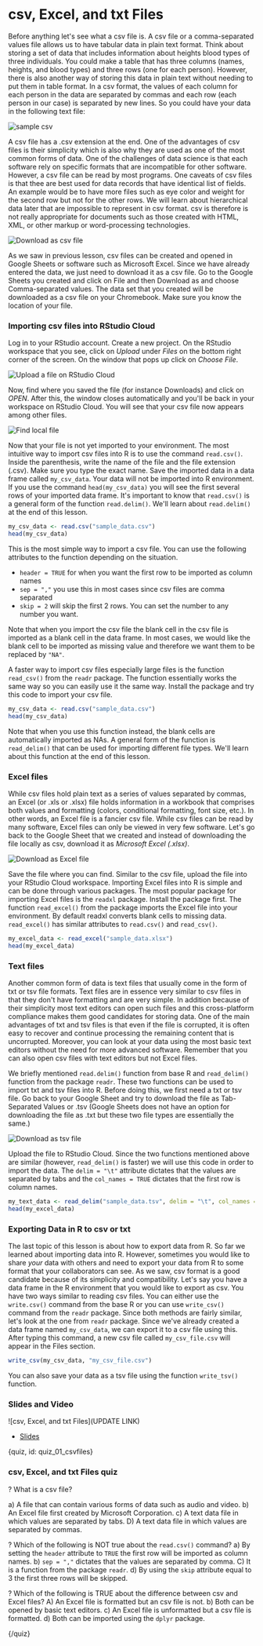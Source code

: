 # csv, Excel, and txt Files

Before anything let's see what a csv file is. A csv file or a comma-separated values file allows us to have tabular data in plain text format. Think about storing a set of data that includes information about heights blood types of three individuals. You could make a table that has three columns (names, heights, and blood types) and three rows (one for each person). However, there is also another way of storing this data in plain text without needing to put them in table format. In a csv format, the values of each column for each person in the data are separated by commas and each row (each person in our case) is separated by new lines. So you could have your data in the following text file:

![sample csv](images/02_csvfiles/02_data_csvfiles_01.png)

A csv file has a .csv extension at the end. One of the advantages of csv files is their simplicity which is also why they are used as one of the most common forms of data. One of the challenges of data science is that each software rely on specific formats that are incompatible for other software. However, a csv file can be read by most programs. One caveats of csv files is that thee are best used for data records that have identical list of fields. An example would be to have more files such as eye color and weight for the second row but not for the other rows. We will learn about hierarchical data later that are impossible to represent in csv format. csv is therefore is not really appropriate for documents such as those created with HTML, XML, or other markup or word-processing technologies.
 

![Download as csv file](images/02_csvfiles/02_data_csvfiles_02.png)


As we saw in previous lesson, csv files can be created and opened in Google Sheets or software such as Microsoft Excel. Since we have already entered the data, we just need to download it as a csv file. Go to the Google Sheets you created and click on File and then Download as and choose Comma-separated values. The data set that you created will be downloaded as a csv file on your Chromebook. Make sure you know the location of your file.

### Importing csv files into RStudio Cloud

Log in to your RStudio account. Create a new project. On the RStudio workspace that you see, click on *Upload* under *Files* on the bottom right corner of the screen. On the window that pops up click on *Choose File*.

![Upload a file on RStudio Cloud](images/02_csvfiles/02_data_csvfiles_03.png)

Now, find where you saved the file (for instance Downloads) and click on *OPEN*. After this, the window closes automatically and you'll be back in your workspace on RStudio Cloud. You will see that your csv file now appears among other files.

![Find local file](images/02_csvfiles/02_data_csvfiles_04.png)

Now that your file is not yet imported to your environment. The most intuitive way to import csv files into R is to use the command `read.csv()`. Inside the parenthesis, write the name of the file and the file extension (.csv). Make sure you type the exact name. Save the imported data in a data frame called `my_csv_data`. Your data will not be imported into R environment. If you use the command `head(my_csv_data)` you will see the first several rows of your imported data frame. It's important to know that `read.csv()` is a general form of the function `read.delim()`. We'll learn about `read.delim()` at the end of this lesson.
 
```r
my_csv_data <- read.csv("sample_data.csv")
head(my_csv_data)
```

This is the most simple way to import a csv file. You can use the following attributes to the function depending on the situation.

- `header = TRUE` for when you want the first row to be imported as column names
- `sep = ","` you use this in most cases since csv files are comma separated
- `skip = 2` will skip the first 2 rows. You can set the number to any number you want.

Note that when you import the csv file the blank cell in the csv file is imported as a blank cell in the data frame. In most cases, we would like the blank cell to be imported as missing value and therefore we want them to be replaced by `"NA"`. 

A faster way to import csv files especially large files is the function `read_csv()` from the `readr` package. The function essentially works the same way so you can easily use it the same way. Install the package and try this code to import your csv file.

```r
my_csv_data <- read.csv("sample_data.csv")
head(my_csv_data)
```

Note that when you use this function instead, the blank cells are automatically imported as NAs. A general form of the function is `read_delim()` that can be used for importing different file types. We'll learn about this function at the end of this lesson.

### Excel files

While csv files hold plain text as a series of values separated by commas, an Excel (or .xls or .xlsx) file holds information in a workbook that comprises both values and formatting (colors, conditional formatting, font size, etc.). In other words, an Excel file is a fancier csv file. While csv files can be read by many software, Excel files can only be viewed in very few software. Let's go back to the Google Sheet that we created and instead of downloading the file locally as csv, download it as *Microsoft Excel (.xlsx)*. 

![Download as Excel file](images/02_csvfiles/02_data_csvfiles_08.png)

Save the file where you can find. Similar to the csv file, upload the file into your RStudio Cloud workspace. Importing Excel files into R is simple and can be done through various packages. The most popular package for importing Excel files is the `readxl` package. Install the package first. The function `read_excel()` from the package imports the Excel file into your environment. By default readxl converts blank cells to missing data. `read_excel()` has similar attributes to `read.csv()` and `read_csv()`.


```r
my_excel_data <- read_excel("sample_data.xlsx")
head(my_excel_data)
```

### Text files

Another common form of data is text files that usually come in the form of txt or tsv file formats. Text files are in essence very similar to csv files in that they don't have formatting and are very simple. In addition because of their simplicity most text editors can open such files and this cross-platform compliance makes them good candidates for storing data. One of the main advantages of txt and tsv files is that even if the file is corrupted, it is often easy to recover and continue processing the remaining content that is uncorrupted. Moreover, you can look at your data using the most basic text editors without the need for more advanced software. Remember that you can also open csv files with text editors but not Excel files.

We briefly mentioned `read.delim()` function from base R and `read_delim()` function from the package `readr`. These two functions can be used to import txt and tsv files into R. Before doing this, we first need a txt or tsv file. Go back to your Google Sheet and try to download the file as Tab-Separated Values or .tsv (Google Sheets does not have an option for downloading the file as .txt but these two file types are essentially the same.)

![Download as tsv file](images/02_csvfiles/02_data_csvfiles_10.png)

Upload the file to RStudio Cloud. Since the two functions mentioned above are similar (however, `read_delim()` is faster) we will use this code in order to import the data. The `delim = "\t"` attribute dictates that the values are separated by tabs and the `col_names = TRUE` dictates that the first row is column names. 


```r
my_text_data <- read_delim("sample_data.tsv", delim = "\t", col_names = TRUE)
head(my_excel_data)
```

### Exporting Data in R to csv or txt

The last topic of this lesson is about how to export data from R. So far we learned about importing data into R. However, sometimes you would like to share *your* data with others and need to export your data from R to some format that your collaborators can see. As we saw, csv format is a good candidate because of its simplicity and compatibility. Let's say you have a data frame in the R environment that you would like to export as csv. You have two ways similar to reading csv files. You can either use the `write.csv()` command from the base R or you can use `write_csv()` command from the `readr` package. Since both methods are fairly similar, let's look at the one from `readr` package. Since we've already created a data frame named `my_csv_data`, we can export it to a csv file using this. After typing this command, a new csv file called `my_csv_file.csv` will appear in the Files section.

```r
write_csv(my_csv_data, "my_csv_file.csv")
```

You can also save your data as a tsv file using the function `write_tsv()` function.


### Slides and Video

![csv, Excel, and txt Files](UPDATE LINK)

* [Slides](https://docs.google.com/presentation/d/199w7E8ggb0nrf40A7WvVIYmNKJdVbUkcWpgnLBysZzM/edit?usp=sharing)


{quiz, id: quiz_01_csvfiles}

### csv, Excel, and txt Files quiz

? What is a csv file?

a) A file that can contain various forms of data such as audio and video.
b) An Excel file first created by Microsoft Corporation.
c) A text data file in which values are separated by tabs.
D) A text data file in which values are separated by commas.

? Which of the following is NOT true about the `read.csv()` command?
a) By setting the `header` attribute to `TRUE` the first row will be imported as column names.
b) `sep = ","` dictates that the values are separated by comma.
C) It is a function from the package `readr`.
d) By using the `skip` attribute equal to 3 the first three rows will be skipped.

? Which of the following is TRUE about the difference between csv and Excel files? 
A) An Excel file is formatted but an csv file is not.
b) Both can be opened by basic text editors.
c) An Excel file is unformatted but a csv file is formatted.
d) Both can be imported using the `dplyr` package.

{/quiz}









